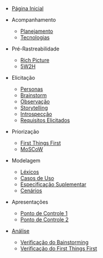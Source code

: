 - [Página Inicial](/)


- Acompanhamento
  - [Planejamento](./acompanhamento/planejamento.md)
  - [Tecnologias](./acompanhamento/tecnologias.md)

- Pré-Rastreabilidade
  - [Rich Picture](./pre-rastreabilidade/richPicture.md)
  - [5W2H](./pre-rastreabilidade/5w2h.md)


- Elicitação 
  - [Personas](./elicitacao/personas.md)
  - [Brainstorm](./elicitacao/brainstorm.md)
  - [Observação](./elicitacao/observacao.md)
  - [Storytelling](./elicitacao/storyboard.md)
  - [Introspecção](./elicitacao/introspeccao.md)
  - [Requisitos Elicitados](./elicitacao/requisitos_elicitados.md)

- Priorização
  - [First Things First](./priorizacao/first-things-fisrt.md)
  - [MoSCoW](./priorizacao/moscow.md)

- Modelagem
  - [Léxicos](./modelagem/lexico.md)
  - [Casos de Uso](./modelagem/casos-de-uso.md)
  - [Especificação Suplementar](./modelagem/especificacao_suplementar.md)
  - [Cenários](./modelagem/cenarios.md)

- Apresentações
  - [Ponto de Controle 1](./apresentacoes/ponto_controle_1.md)
  - [Ponto de Controle 2](./apresentacoes/ponto_controle_2.md)

- [Análise](#)
  - [Verificação do Bainstorming](./analise/verificacao/verificacao_brainstorm.md)
  - [Verificação do First Things First](./analise/verificacao/verificacao_ftf.md)

<!--

- [Pós-Rastreabilidade](#) -->